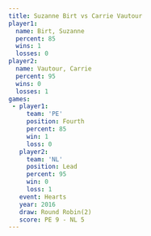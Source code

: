 ```yaml
---
title: Suzanne Birt vs Carrie Vautour
player1:               
  name: Birt, Suzanne  
  percent: 85          
  wins: 1              
  losses: 0            
player2:               
  name: Vautour, Carrie
  percent: 95          
  wins: 0              
  losses: 1            
games:
 - player1:          
     team: 'PE'      
     position: Fourth
     percent: 85     
     win: 1          
     loss: 0         
   player2:        
     team: 'NL'    
     position: Lead
     percent: 95   
     win: 0        
     loss: 1       
   event: Hearts       
   year: 2016          
   draw: Round Robin(2)
   score: PE 9 - NL 5  
---
```

